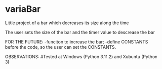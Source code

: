 # variaBar
Little project of a bar which decreases its size along the time

The user sets the size of the bar and the timer value to descrease the bar

FOR THE FUTURE:
-funciton to increase the bar;
-define CONSTANTS before the code, so the user can set the CONSTANTS.

OBSERVATIONS:
#Tested at Windows (Python 3.11.2) and Xubuntu (Python 3)
